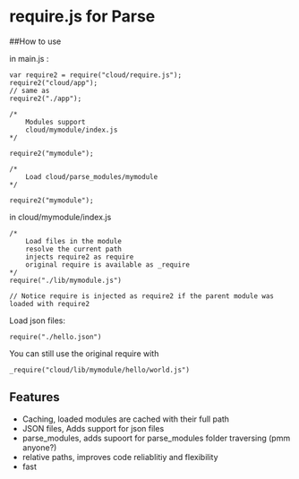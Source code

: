 require.js for Parse
========

##How to use

in main.js :

    var require2 = require("cloud/require.js");
    require2("cloud/app");
    // same as
    require2("./app");
    
    /*
        Modules support
        cloud/mymodule/index.js
    */

    require2("mymodule");

    /*
        Load cloud/parse_modules/mymodule
    */

    require2("mymodule");

in cloud/mymodule/index.js

    /*
        Load files in the module
        resolve the current path
        injects require2 as require
        original require is available as _require
    */
    require("./lib/mymodule.js") 
    
    // Notice require is injected as require2 if the parent module was loaded with require2
    
Load json files:

    require("./hello.json")
    
You can still use the original require with

    _require("cloud/lib/mymodule/hello/world.js")
    

## Features

- Caching, loaded modules are cached with their full path
- JSON files, Adds support for json files
- parse_modules, adds supoort for parse_modules folder traversing (pmm anyone?)
- relative paths, improves code reliablitiy and flexibility
- fast

